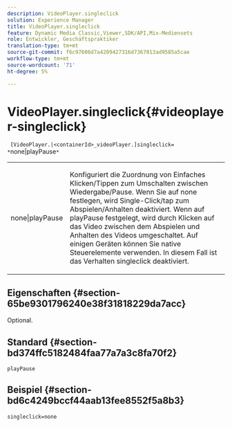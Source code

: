 ```yaml
---
description: VideoPlayer.singleclick
solution: Experience Manager
title: VideoPlayer.singleclick
feature: Dynamic Media Classic,Viewer,SDK/API,Mix-Mediensets
role: Entwickler, Geschäftspraktiker
translation-type: tm+mt
source-git-commit: f6c97606d7a4209427316d7367013ad9585a5cae
workflow-type: tm+mt
source-wordcount: '71'
ht-degree: 5%

---
```



# VideoPlayer.singleclick{#videoplayer-singleclick}

` [VideoPlayer.|<containerId>_videoPlayer.]singleclick= *`none|playPause`*`

<table id="table_53A26E1617CB411B9586203CB9AA1AB2"> 
 <tbody> 
  <tr> 
   <td colname="col1"> <p> <span class="codeph"> <span class="varname"> none|playPause</span> </span> </p> </td> 
   <td colname="col2"> <p> Konfiguriert die Zuordnung von Einfaches Klicken/Tippen zum Umschalten zwischen Wiedergabe/Pause. Wenn Sie auf <span class="codeph"> none</span> festlegen, wird Single-Click/tap zum Abspielen/Anhalten deaktiviert. Wenn auf <span class="codeph"> playPause</span> festgelegt, wird durch Klicken auf das Video zwischen dem Abspielen und Anhalten des Videos umgeschaltet. Auf einigen Geräten können Sie native Steuerelemente verwenden. In diesem Fall ist das Verhalten <span class="codeph"> singleclick</span> deaktiviert. </p> </td> 
  </tr> 
 </tbody> 
</table>

## Eigenschaften {#section-65be9301796240e38f31818229da7acc}

Optional.

## Standard {#section-bd374ffc5182484faa77a7a3c8fa70f2}

`playPause`

## Beispiel {#section-bd6c4249bccf44aab13fee8552f5a8b3}

`singleclick=none`
